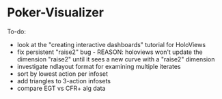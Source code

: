 # Poker-Visualizer
To-do:
- look at the "creating interactive dashboards" tutorial for HoloViews
- fix persistent "raise2" bug
      - REASON: holoviews won't update the dimension "raise2" until it
        sees a new curve with a "raise2" dimension
- investigate ndlayout format for examining multiple iterates
- sort by lowest action per infoset
- add triangles to 3-action infosets
- compare EGT vs CFR+ alg data
